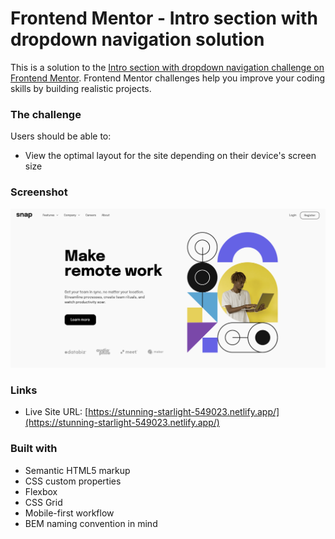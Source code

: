 # Frontend Mentor - Intro section with dropdown navigation solution

This is a solution to the [Intro section with dropdown navigation challenge on Frontend Mentor](https://www.frontendmentor.io/challenges/intro-section-with-dropdown-navigation-ryaPetHE5). Frontend Mentor challenges help you improve your coding skills by building realistic projects. 

### The challenge

Users should be able to:

- View the optimal layout for the site depending on their device's screen size

### Screenshot

![](./screenshot.png)

### Links

- Live Site URL: [https://stunning-starlight-549023.netlify.app/](https://stunning-starlight-549023.netlify.app/)

### Built with

- Semantic HTML5 markup
- CSS custom properties
- Flexbox
- CSS Grid
- Mobile-first workflow
- BEM naming convention in mind